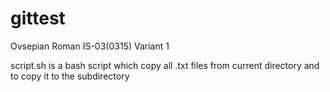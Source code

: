 # gittest

Ovsepian Roman IS-03(0315) Variant 1 

script.sh is a bash script which copy all .txt files from current directory and to copy it to the subdirectory 
 
